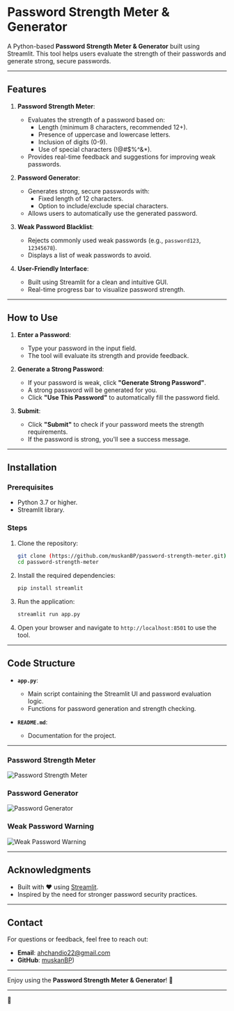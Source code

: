 # Password Strength Meter & Generator

A Python-based **Password Strength Meter & Generator** built using Streamlit. This tool helps users evaluate the strength of their passwords and generate strong, secure passwords.

---

## Features

1. **Password Strength Meter**:
   - Evaluates the strength of a password based on:
     - Length (minimum 8 characters, recommended 12+).
     - Presence of uppercase and lowercase letters.
     - Inclusion of digits (0-9).
     - Use of special characters (!@#$%^&*).
   - Provides real-time feedback and suggestions for improving weak passwords.

2. **Password Generator**:
   - Generates strong, secure passwords with:
     - Fixed length of 12 characters.
     - Option to include/exclude special characters.
   - Allows users to automatically use the generated password.

3. **Weak Password Blacklist**:
   - Rejects commonly used weak passwords (e.g., `password123`, `12345678`).
   - Displays a list of weak passwords to avoid.

4. **User-Friendly Interface**:
   - Built using Streamlit for a clean and intuitive GUI.
   - Real-time progress bar to visualize password strength.

---

## How to Use

1. **Enter a Password**:
   - Type your password in the input field.
   - The tool will evaluate its strength and provide feedback.

2. **Generate a Strong Password**:
   - If your password is weak, click **"Generate Strong Password"**.
   - A strong password will be generated for you.
   - Click **"Use This Password"** to automatically fill the password field.

3. **Submit**:
   - Click **"Submit"** to check if your password meets the strength requirements.
   - If the password is strong, you'll see a success message.

---

## Installation

### Prerequisites
- Python 3.7 or higher.
- Streamlit library.

### Steps
1. Clone the repository:
   ```bash
   git clone (https://github.com/muskanBP/password-strength-meter.git)
   cd password-strength-meter
   ```

2. Install the required dependencies:
   ```bash
   pip install streamlit
   ```

3. Run the application:
   ```bash
   streamlit run app.py
   ```

4. Open your browser and navigate to `http://localhost:8501` to use the tool.

---

## Code Structure

- **`app.py`**:
  - Main script containing the Streamlit UI and password evaluation logic.
  - Functions for password generation and strength checking.

- **`README.md`**:
  - Documentation for the project.

---



### Password Strength Meter
![Password Strength Meter](screenshots/strength_meter.png)

### Password Generator
![Password Generator](screenshots/password_generator.png)

### Weak Password Warning
![Weak Password Warning](screenshots/weak_password.png)

---


## Acknowledgments

- Built with ❤️ using [Streamlit](https://streamlit.io/).
- Inspired by the need for stronger password security practices.

---

## Contact

For questions or feedback, feel free to reach out:

- **Email**: ahchandio22@gmail.com
- **GitHub**: [muskanBP](https://github.com/muskanBP))

---

Enjoy using the **Password Strength Meter & Generator**! 🚀

---

 🚀

